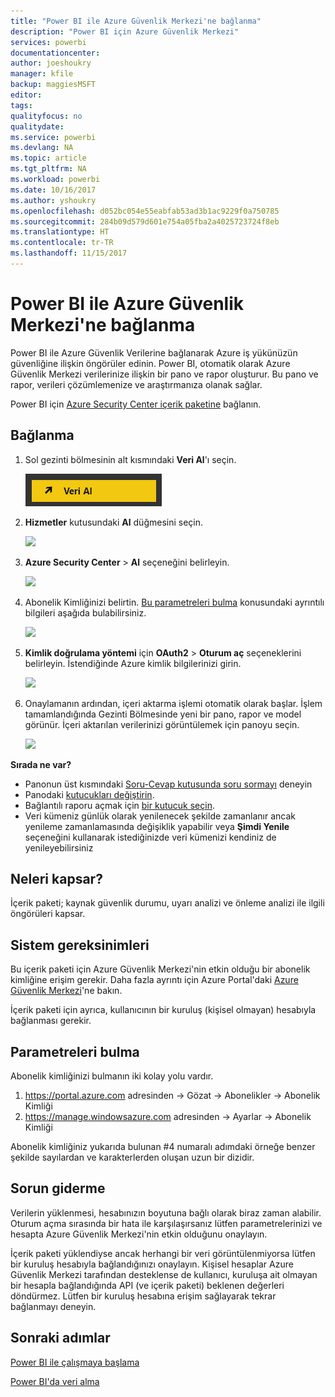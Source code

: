 ```yaml
---
title: "Power BI ile Azure Güvenlik Merkezi'ne bağlanma"
description: "Power BI için Azure Güvenlik Merkezi"
services: powerbi
documentationcenter: 
author: joeshoukry
manager: kfile
backup: maggiesMSFT
editor: 
tags: 
qualityfocus: no
qualitydate: 
ms.service: powerbi
ms.devlang: NA
ms.topic: article
ms.tgt_pltfrm: NA
ms.workload: powerbi
ms.date: 10/16/2017
ms.author: yshoukry
ms.openlocfilehash: d052bc054e55eabfab53ad3b1ac9229f0a750785
ms.sourcegitcommit: 284b09d579d601e754a05fba2a4025723724f8eb
ms.translationtype: HT
ms.contentlocale: tr-TR
ms.lasthandoff: 11/15/2017
---
```

# <a name="connect-to-azure-security-center-with-power-bi"></a>Power BI ile Azure Güvenlik Merkezi'ne bağlanma
Power BI ile Azure Güvenlik Verilerine bağlanarak Azure iş yükünüzün güvenliğine ilişkin öngörüler edinin. Power BI, otomatik olarak Azure Güvenlik Merkezi verilerinize ilişkin bir pano ve rapor oluşturur. Bu pano ve rapor, verileri çözümlemenize ve araştırmanıza olanak sağlar.

Power BI için [Azure Security Center içerik paketine](https://app.powerbi.com/getdata/services/azure-security-center) bağlanın.

## <a name="how-to-connect"></a>Bağlanma
1. Sol gezinti bölmesinin alt kısmındaki **Veri Al**'ı seçin.
   
   ![](media/service-connect-to-azure-security-center/getdata.png)
2. **Hizmetler** kutusundaki **Al** düğmesini seçin.
   
   ![](media/service-connect-to-azure-security-center/services.png)
3. **Azure Security Center** \> **Al** seçeneğini belirleyin.
   
   ![](media/service-connect-to-azure-security-center/asc.png)
4. Abonelik Kimliğinizi belirtin. [Bu parametreleri bulma](#FindingParams) konusundaki ayrıntılı bilgileri aşağıda bulabilirsiniz.
   
   ![](media/service-connect-to-azure-security-center/params.png)
5. **Kimlik doğrulama yöntemi** için **OAuth2** \> **Oturum aç** seçeneklerini belirleyin. İstendiğinde Azure kimlik bilgilerinizi girin.
   
    ![](media/service-connect-to-azure-security-center/creds.png)
6. Onaylamanın ardından, içeri aktarma işlemi otomatik olarak başlar. İşlem tamamlandığında Gezinti Bölmesinde yeni bir pano, rapor ve model görünür. İçeri aktarılan verilerinizi görüntülemek için panoyu seçin.
   
     ![](media/service-connect-to-azure-security-center/dashboard.png)

**Sırada ne var?**

* Panonun üst kısmındaki [Soru-Cevap kutusunda soru sormayı](service-q-and-a.md) deneyin
* Panodaki [kutucukları değiştirin](service-dashboard-edit-tile.md).
* Bağlantılı raporu açmak için [bir kutucuk seçin](service-dashboard-tiles.md).
* Veri kümeniz günlük olarak yenilenecek şekilde zamanlanır ancak yenileme zamanlamasında değişiklik yapabilir veya **Şimdi Yenile** seçeneğini kullanarak istediğinizde veri kümenizi kendiniz de yenileyebilirsiniz

## <a name="whats-included"></a>Neleri kapsar?
İçerik paketi; kaynak güvenlik durumu, uyarı analizi ve önleme analizi ile ilgili öngörüleri kapsar.

## <a name="system-requirements"></a>Sistem gereksinimleri
Bu içerik paketi için Azure Güvenlik Merkezi'nin etkin olduğu bir abonelik kimliğine erişim gerekir. Daha fazla ayrıntı için Azure Portal'daki [Azure Güvenlik Merkezi](https://portal.azure.com/#blade/Microsoft_Azure_Security/SecurityDashboardStartBladeV2)'ne bakın.

İçerik paketi için ayrıca, kullanıcının bir kuruluş (kişisel olmayan) hesabıyla bağlanması gerekir.

<a name="FindingParams"></a>

## <a name="finding-parameters"></a>Parametreleri bulma
Abonelik kimliğinizi bulmanın iki kolay yolu vardır.

1. https://portal.azure.com adresinden -&gt; Gözat -&gt; Abonelikler -&gt; Abonelik Kimliği
2. https://manage.windowsazure.com adresinden -&gt; Ayarlar -&gt; Abonelik Kimliği

Abonelik kimliğiniz yukarıda bulunan \#4 numaralı adımdaki örneğe benzer şekilde sayılardan ve karakterlerden oluşan uzun bir dizidir. 

## <a name="troubleshooting"></a>Sorun giderme
Verilerin yüklenmesi, hesabınızın boyutuna bağlı olarak biraz zaman alabilir. Oturum açma sırasında bir hata ile karşılaşırsanız lütfen parametrelerinizi ve hesapta Azure Güvenlik Merkezi'nin etkin olduğunu onaylayın.

İçerik paketi yüklendiyse ancak herhangi bir veri görüntülenmiyorsa lütfen bir kuruluş hesabıyla bağlandığınızı onaylayın. Kişisel hesaplar Azure Güvenlik Merkezi tarafından desteklense de kullanıcı, kuruluşa ait olmayan bir hesapla bağlandığında API (ve içerik paketi) beklenen değerleri döndürmez. Lütfen bir kuruluş hesabına erişim sağlayarak tekrar bağlanmayı deneyin.

## <a name="next-steps"></a>Sonraki adımlar
[Power BI ile çalışmaya başlama](service-get-started.md)

[Power BI'da veri alma](service-get-data.md)

